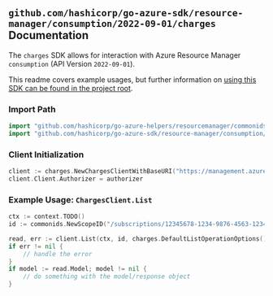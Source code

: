 
## `github.com/hashicorp/go-azure-sdk/resource-manager/consumption/2022-09-01/charges` Documentation

The `charges` SDK allows for interaction with Azure Resource Manager `consumption` (API Version `2022-09-01`).

This readme covers example usages, but further information on [using this SDK can be found in the project root](https://github.com/hashicorp/go-azure-sdk/tree/main/docs).

### Import Path

```go
import "github.com/hashicorp/go-azure-helpers/resourcemanager/commonids"
import "github.com/hashicorp/go-azure-sdk/resource-manager/consumption/2022-09-01/charges"
```


### Client Initialization

```go
client := charges.NewChargesClientWithBaseURI("https://management.azure.com")
client.Client.Authorizer = authorizer
```


### Example Usage: `ChargesClient.List`

```go
ctx := context.TODO()
id := commonids.NewScopeID("/subscriptions/12345678-1234-9876-4563-123456789012/resourceGroups/some-resource-group")

read, err := client.List(ctx, id, charges.DefaultListOperationOptions())
if err != nil {
	// handle the error
}
if model := read.Model; model != nil {
	// do something with the model/response object
}
```
